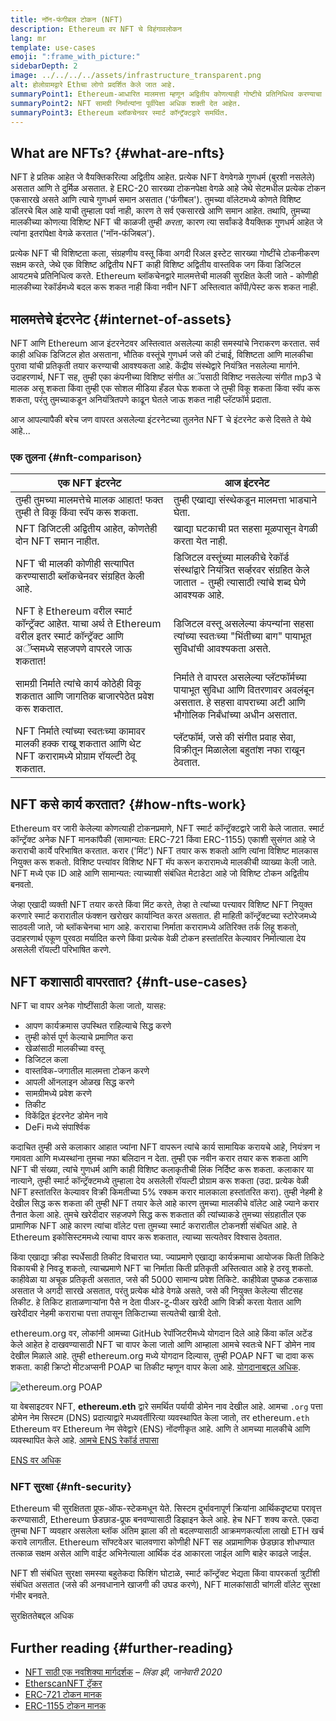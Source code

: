 ```yaml
---
title: नॉन-फंगीबल टोकन (NFT)
description: Ethereum वर NFT चे विहंगावलोकन
lang: mr
template: use-cases
emoji: ":frame_with_picture:"
sidebarDepth: 2
image: ../../../../assets/infrastructure_transparent.png
alt: होलोग्रामद्वारे Ethचा लोगो प्रदर्शित केले जात आहे.
summaryPoint1: Ethereum-आधारित मालमत्ता म्हणून अद्वितीय कोणत्याही गोष्टीचे प्रतिनिधित्व करण्याचा एक मार्ग.
summaryPoint2: NFT सामग्री निर्मात्यांना पूर्वीपेक्षा अधिक शक्ती देत ​​आहेत.
summaryPoint3: Ethereum ब्लॉकचेनवर स्मार्ट कॉन्ट्रॅक्टद्वारे समर्थित.
---
```


## What are NFTs? {#what-are-nfts}

NFT हे प्रतिक आहेत जे वैयक्तिकरित्या अद्वितीय आहेत. प्रत्येक NFT वेगवेगळे गुणधर्म (बुरशी नसलेले) असतात आणि ते दुर्मिळ असतात. हे ERC-20 सारख्या टोकनपेक्षा वेगळे आहे जेथे सेटमधील प्रत्येक टोकन एकसारखे असते आणि त्याचे गुणधर्म समान असतात ('फंगीबल'). तुमच्या वॉलेटमध्ये कोणते विशिष्ट डॉलरचे बिल आहे याची तुम्हाला पर्वा नाही, कारण ते सर्व एकसारखे आणि समान आहेत. तथापि, तुमच्या मालकीच्या कोणत्या विशिष्ट NFT ची काळजी तुम्ही _करता_, कारण त्या सर्वांकडे वैयक्तिक गुणधर्म आहेत जे त्यांना इतरांपेक्षा वेगळे करतात ('नॉन-फंजिबल').

प्रत्येक NFT ची विशिष्टता कला, संग्रहणीय वस्तू किंवा अगदी रिअल इस्टेट सारख्या गोष्टींचे टोकनीकरण सक्षम करते, जेथे एक विशिष्ट अद्वितीय NFT काही विशिष्ट अद्वितीय वास्तविक जग किंवा डिजिटल आयटमचे प्रतिनिधित्व करते. Ethereum ब्लॉकचेनद्वारे मालमत्तेची मालकी सुरक्षित केली जाते - कोणीही मालकीच्या रेकॉर्डमध्ये बदल करू शकत नाही किंवा नवीन NFT अस्तित्वात कॉपी/पेस्ट करू शकत नाही.

<YouTube id="Xdkkux6OxfM" />

## मालमत्तेचे इंटरनेट {#internet-of-assets}

NFT आणि Ethereum आज इंटरनेटवर अस्तित्वात असलेल्या काही समस्यांचे निराकरण करतात. सर्व काही अधिक डिजिटल होत असताना, भौतिक वस्तूंचे गुणधर्म जसे की टंचाई, विशिष्टता आणि मालकीचा पुरावा यांची प्रतिकृती तयार करण्याची आवश्यकता आहे. केंद्रीय संस्थेद्वारे नियंत्रित नसलेल्या मार्गाने. उदाहरणार्थ, NFT सह, तुम्ही एका कंपनीच्या विशिष्ट संगीत अॅपसाठी विशिष्ट नसलेल्या संगीत mp3 चे मालक असू शकता किंवा तुम्ही एक सोशल मीडिया हँडल घेऊ शकता जे तुम्ही विकू शकता किंवा स्वॅप करू शकता, परंतु तुमच्याकडून अनियंत्रितपणे काढून घेतले जाऊ शकत नाही प्लॅटफॉर्म प्रदाता.

आज आपल्यापैकी बरेच जण वापरत असलेल्या इंटरनेटच्या तुलनेत NFT चे इंटरनेट कसे दिसते ते येथे आहे...

### एक तुलना {#nft-comparison}

| एक NFT इंटरनेट                                                                                                                            | आज इंटरनेट                                                                                                                                       |
| ----------------------------------------------------------------------------------------------------------------------------------------- | ------------------------------------------------------------------------------------------------------------------------------------------------ |
| तुम्ही तुमच्या मालमत्तेचे मालक आहात! फक्त तुम्ही ते विकू किंवा स्वॅप करू शकता.                                                            | तुम्ही एखाद्या संस्थेकडून मालमत्ता भाड्याने घेता.                                                                                                |
| NFT डिजिटली अद्वितीय आहेत, कोणतेही दोन NFT समान नाहीत.                                                                                    | खाद्या घटकाची प्रत सहसा मूळपासून वेगळी करता येत नाही.                                                                                            |
| NFT ची मालकी कोणीही सत्यापित करण्यासाठी ब्लॉकचेनवर संग्रहित केली आहे.                                                                     | डिजिटल वस्तूंच्या मालकीचे रेकॉर्ड संस्थांद्वारे नियंत्रित सर्व्हरवर संग्रहित केले जातात - तुम्ही त्यासाठी त्यांचे शब्द घेणे आवश्यक आहे.          |
| NFT हे Ethereum वरील स्मार्ट कॉन्ट्रॅक्ट आहेत. याचा अर्थ ते Ethereum वरील इतर स्मार्ट कॉन्ट्रॅक्ट आणि अॅप्समध्ये सहजपणे वापरले जाऊ शकतात! | डिजिटल वस्तू असलेल्या कंपन्यांना सहसा त्यांच्या स्वतःच्या "भिंतीच्या बाग" पायाभूत सुविधांची आवश्यकता असते.                                       |
| सामग्री निर्माते त्यांचे कार्य कोठेही विकू शकतात आणि जागतिक बाजारपेठेत प्रवेश करू शकतात.                                                  | निर्माते ते वापरत असलेल्या प्लॅटफॉर्मच्या पायाभूत सुविधा आणि वितरणावर अवलंबून असतात. हे सहसा वापराच्या अटी आणि भौगोलिक निर्बंधांच्या अधीन असतात. |
| NFT निर्माते त्यांच्या स्वतःच्या कामावर मालकी हक्क राखू शकतात आणि थेट NFT करारामध्ये प्रोग्राम रॉयल्टी ठेवू शकतात.                        | प्लॅटफॉर्म, जसे की संगीत प्रवाह सेवा, विक्रीतून मिळालेला बहुतांश नफा राखून ठेवतात.                                                               |

## NFT कसे कार्य करतात? {#how-nfts-work}

Ethereum वर जारी केलेल्या कोणत्याही टोकनप्रमाणे, NFT स्मार्ट कॉन्ट्रॅक्टद्वारे जारी केले जातात. स्मार्ट कॉन्ट्रॅक्ट अनेक NFT मानकांपैकी (सामान्यत: ERC-721 किंवा ERC-1155) एकाशी सुसंगत आहे जे कराराची कार्ये परिभाषित करतात. करार ('मिंट') NFT तयार करू शकतो आणि त्यांना विशिष्ट मालकास नियुक्त करू शकतो. विशिष्ट पत्त्यांवर विशिष्ट NFT मॅप करून करारामध्ये मालकीची व्याख्या केली जाते. NFT मध्ये एक ID आहे आणि सामान्यत: त्याच्याशी संबंधित मेटाडेटा आहे जो विशिष्ट टोकन अद्वितीय बनवतो.

जेव्हा एखादी व्यक्ती NFT तयार करते किंवा मिंट करते, तेव्हा ते त्यांच्या पत्त्यावर विशिष्ट NFT नियुक्त करणारे स्मार्ट करारातील फंक्शन खरोखर कार्यान्वित करत असतात. ही माहिती कॉन्ट्रॅक्टच्या स्टोरेजमध्ये साठवली जाते, जो ब्लॉकचेनचा भाग आहे. कराराचा निर्माता करारामध्ये अतिरिक्त तर्क लिहू शकतो, उदाहरणार्थ एकूण पुरवठा मर्यादित करणे किंवा प्रत्येक वेळी टोकन हस्तांतरित केल्यावर निर्मात्याला देय असलेली रॉयल्टी परिभाषित करणे.

## NFT कशासाठी वापरतात? {#nft-use-cases}

NFT चा वापर अनेक गोष्टींसाठी केला जातो, यासह:

- आपण कार्यक्रमास उपस्थित राहिल्याचे सिद्ध करणे
- तुम्ही कोर्स पूर्ण केल्याचे प्रमाणित करा
- खेळांसाठी मालकीच्या वस्तू
- डिजिटल कला
- वास्तविक-जगातील मालमत्ता टोकन करणे
- आपली ऑनलाइन ओळख सिद्ध करणे
- सामग्रीमध्ये प्रवेश करणे
- तिकीट
- विकेंद्रित इंटरनेट डोमेन नावे
- DeFi मध्ये संपार्श्विक

कदाचित तुम्ही असे कलाकार आहात ज्यांना NFT वापरून त्यांचे कार्य सामायिक करायचे आहे, नियंत्रण न गमावता आणि मध्यस्थांना तुमचा नफा बलिदान न देता. तुम्ही एक नवीन करार तयार करू शकता आणि NFT ची संख्या, त्यांचे गुणधर्म आणि काही विशिष्ट कलाकृतीची लिंक निर्दिष्ट करू शकता. कलाकार या नात्याने, तुम्ही स्मार्ट कॉन्ट्रॅक्टमध्ये तुम्हाला देय असलेली रॉयल्टी प्रोग्राम करू शकता (उदा. प्रत्येक वेळी NFT हस्तांतरित केल्यावर विक्री किमतीच्या 5% रक्कम करार मालकाला हस्तांतरित करा). तुम्ही नेहमी हे देखील सिद्ध करू शकता की तुम्ही NFT तयार केले आहे कारण तुमच्या मालकीचे वॉलेट आहे ज्याने करार तैनात केला आहे. तुमचे खरेदीदार सहजपणे सिद्ध करू शकतात की त्यांच्याकडे तुमच्या संग्रहातील एक प्रामाणिक NFT आहे कारण त्यांचा वॉलेट पत्ता तुमच्या स्मार्ट करारातील टोकनशी संबंधित आहे. ते Ethereum इकोसिस्टममध्ये त्याचा वापर करू शकतात, त्याच्या सत्यतेवर विश्वास ठेवतात.

किंवा एखाद्या क्रीडा स्पर्धेसाठी तिकीट विचारात घ्या. ज्याप्रमाणे एखाद्या कार्यक्रमाचा आयोजक किती तिकिटे विकायची हे निवडू शकतो, त्याचप्रमाणे NFT चा निर्माता किती प्रतिकृती अस्तित्वात आहे हे ठरवू शकतो. काहीवेळा या अचूक प्रतिकृती असतात, जसे की 5000 सामान्य प्रवेश तिकिटे. काहीवेळा पुष्कळ टकसाळ असतात जे अगदी सारखे असतात, परंतु प्रत्येक थोडे वेगळे असते, जसे की नियुक्त केलेल्या सीटसह तिकीट. हे तिकिट हाताळणाऱ्यांना पैसे न देता पीअर-टू-पीअर खरेदी आणि विक्री करता येतात आणि खरेदीदार नेहमी कराराचा पत्ता तपासून तिकिटाच्या सत्यतेची खात्री देतो.

ethereum.org वर, लोकांनी आमच्या GitHub रेपॉजिटरीमध्ये योगदान दिले आहे किंवा कॉल अटेंड केले आहेत हे दाखवण्यासाठी NFT चा वापर केला जातो आणि आम्हाला आमचे स्वतःचे NFT डोमेन नाव देखील मिळाले आहे. तुम्ही ethereum.org मध्ये योगदान दिल्यास, तुम्ही POAP NFT चा दावा करू शकता. काही क्रिप्टो मीटअप्सनी POAP चा तिकीट म्हणून वापर केला आहे. [योगदानाबद्दल अधिक](/contributing/#poap).

![ethereum.org POAP](./poap.png)

या वेबसाइटवर NFT, **ethereum.eth** द्वारे समर्थित पर्यायी डोमेन नाव देखील आहे. आमचा `.org` पत्ता डोमेन नेम सिस्टम (DNS) प्रदात्याद्वारे मध्यवर्तीरित्या व्यवस्थापित केला जातो, तर ethereum`.eth` Ethereum वर Ethereum नेम सेवेद्वारे (ENS) नोंदणीकृत आहे. आणि ते आमच्या मालकीचे आणि व्यवस्थापित केले आहे. [आमचे ENS रेकॉर्ड तपासा](https://app.ens.domains/name/ethereum.eth)

[ENS वर अधिक](https://app.ens.domains)

<Divider />

### NFT सुरक्षा {#nft-security}

Ethereum ची सुरक्षितता प्रूफ-ऑफ-स्टेकमधून येते. सिस्टम दुर्भावनापूर्ण क्रियांना आर्थिकदृष्ट्या परावृत्त करण्यासाठी, Ethereum छेडछाड-प्रूफ बनवण्यासाठी डिझाइन केले आहे. हेच NFT शक्य करते. एकदा तुमचा NFT व्यवहार असलेला ब्लॉक अंतिम झाला की तो बदलण्यासाठी आक्रमणकर्त्याला लाखो ETH खर्च करावे लागतील. Ethereum सॉफ्टवेअर चालवणारा कोणीही NFT सह अप्रामाणिक छेडछाड शोधण्यात तत्काळ सक्षम असेल आणि वाईट अभिनेत्याला आर्थिक दंड आकारला जाईल आणि बाहेर काढले जाईल.

NFT शी संबंधित सुरक्षा समस्या बहुतेकदा फिशिंग घोटाळे, स्मार्ट कॉन्ट्रॅक्ट भेद्यता किंवा वापरकर्ता त्रुटींशी संबंधित असतात (जसे की अनवधानाने खाजगी की उघड करणे), NFT मालकांसाठी चांगली वॉलेट सुरक्षा गंभीर बनवते.

<ButtonLink to="/security/">
  सुरक्षिततेबद्दल अधिक
</ButtonLink>

## Further reading {#further-reading}

- [NFT साठी एक नवशिक्या मार्गदर्शक](https://linda.mirror.xyz/df649d61efb92c910464a4e74ae213c4cab150b9cbcc4b7fb6090fc77881a95d) – _लिंडा झी, जानेवारी 2020_
- [EtherscanNFT ट्रॅकर](https://etherscan.io/nft-top-contracts)
- [ERC-721 टोकन मानक](/developers/docs/standards/tokens/erc-721/)
- [ERC-1155 टोकन मानक](/developers/docs/standards/tokens/erc-1155/)

<Divider />

<QuizWidget quizKey="nfts" />
